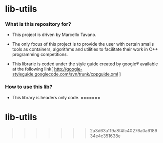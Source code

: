 # lib-utils #

### What is this repository for? ###

* This project is driven by Marcello Tavano.

* The only focus of this project is to provide the user with certain smalls tools as containers, algorithms and utilities to facilitate their work in C++ programming competitions.

* This librarie is coded under the style guide created by google® available at the following link[ http://google-styleguide.googlecode.com/svn/trunk/cppguide.xml ]

### How to use this lib? ###

* This library is headers only code.
=======
# lib-utils
>>>>>>> 2a3d63a119a8f4fc40276a0a618934e4c351638e
